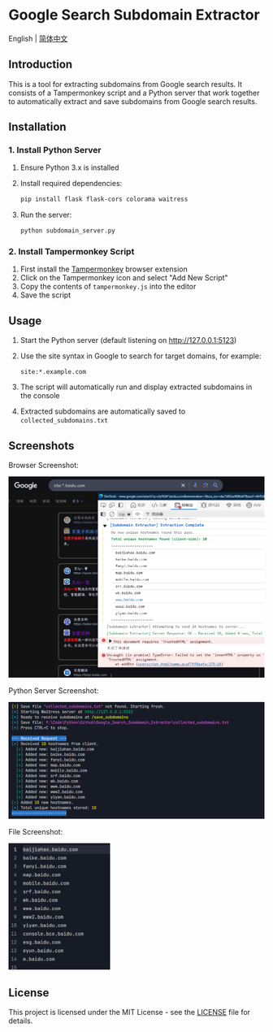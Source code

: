 # Google Search Subdomain Extractor

English | [简体中文](README.md)

## Introduction

This is a tool for extracting subdomains from Google search results. It consists of a Tampermonkey script and a Python server that work together to automatically extract and save subdomains from Google search results.

## Installation

### 1. Install Python Server

1. Ensure Python 3.x is installed
2. Install required dependencies:

   ```bash
   pip install flask flask-cors colorama waitress
   ```

3. Run the server:

   ```bash
   python subdomain_server.py
   ```

### 2. Install Tampermonkey Script

1. First install the [Tampermonkey](https://www.tampermonkey.net/) browser extension
2. Click on the Tampermonkey icon and select "Add New Script"
3. Copy the contents of `tampermonkey.js` into the editor
4. Save the script

## Usage

1. Start the Python server (default listening on http://127.0.0.1:5123)
2. Use the site syntax in Google to search for target domains, for example:

   ```
   site:*.example.com
   ```

3. The script will automatically run and display extracted subdomains in the console
4. Extracted subdomains are automatically saved to `collected_subdomains.txt`

## Screenshots

Browser Screenshot:

<img src="images\6dffb9e4de72338ef0be3bbfbcb608b3.png" width="700px">

Python Server Screenshot:

<img src="images\5af63fcda7138641c4b04a434aa898db.png">

File Screenshot:

<img src="images\7f506d9ca02adb5448edacf23d229eda.png" width="200px">

## License

This project is licensed under the MIT License - see the [LICENSE](LICENSE) file for details.
